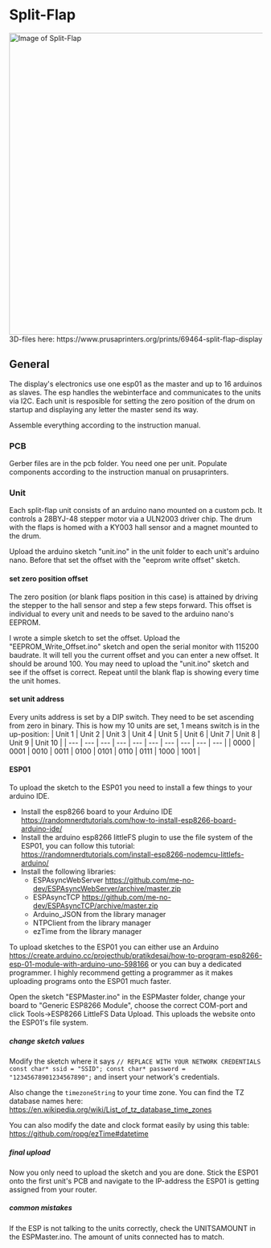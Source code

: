 # Split-Flap
<img src="https://media.prusaprinters.org/media/prints/69464/images/757807_e77ddd2d-72e7-44ac-a8ae-af2382483195/thumbs/inside/1920x1440/jpg/titlepic.webp" alt="Image of Split-Flap" width="600"/>
3D-files here: https://www.prusaprinters.org/prints/69464-split-flap-display

## General
The display's electronics use one esp01 as the master and up to 16 arduinos as slaves. The esp handles the webinterface and communicates to the units via I2C. Each unit is resposible for setting the zero position of the drum on startup and displaying any letter the master send its way.

Assemble everything according to the instruction manual.

### PCB
Gerber files are in the pcb folder. You need one per unit. Populate components according to the instruction manual on prusaprinters.
### Unit
Each split-flap unit consists of an arduino nano mounted on a custom pcb. It controls a 28BYJ-48 stepper motor via a ULN2003 driver chip. The drum with the flaps is homed with a KY003 hall sensor and a magnet mounted to the drum.

Upload the arduino sketch "unit.ino" in the unit folder to each unit's arduino nano. Before that set the offset with the "eeprom write offset" sketch. 

#### set zero position offset
The zero position (or blank flaps position in this case) is attained by driving the stepper to the hall sensor and step a few steps forward. This offset is individual to every unit and needs to be saved to the arduino nano's EEPROM.

I wrote a simple sketch to set the offset. Upload the "EEPROM_Write_Offset.ino" sketch and open the serial monitor with 115200 baudrate. It will tell you the current offset and you can enter a new offset. It should be around 100. You may need to upload the "unit.ino" sketch and see if the offset is correct. Repeat until the blank flap is showing every time the unit homes.

#### set unit address
Every units address is set by a DIP switch. They need to be set ascending from zero in binary.
This is how my 10 units are set, 1 means switch is in the up-position:
| Unit 1  | Unit 2 | Unit 3 | Unit 4 | Unit 5 | Unit 6 | Unit 7 | Unit 8 | Unit 9 | Unit 10 |
| --- | --- | --- | --- | --- | --- | --- | --- | --- | --- |
| 0000 | 0001 | 0010 | 0011 | 0100 | 0101 | 0110 | 0111 | 1000 | 1001 |

#### ESP01
To upload the sketch to the ESP01 you need to install a few things to your arduino IDE.

- Install the esp8266 board to your Arduino IDE https://randomnerdtutorials.com/how-to-install-esp8266-board-arduino-ide/
- Install the arduino esp8266 littleFS plugin to use the file system of the ESP01, you can follow this tutorial: https://randomnerdtutorials.com/install-esp8266-nodemcu-littlefs-arduino/
- Install the following libraries:
	- ESPAsyncWebServer https://github.com/me-no-dev/ESPAsyncWebServer/archive/master.zip
	- ESPAsyncTCP https://github.com/me-no-dev/ESPAsyncTCP/archive/master.zip
	- Arduino_JSON from the library manager
	- NTPClient from the library manager
	- ezTime from the library manager

To upload sketches to the ESP01 you can either use an Arduino https://create.arduino.cc/projecthub/pratikdesai/how-to-program-esp8266-esp-01-module-with-arduino-uno-598166 or you can buy a dedicated programmer. I highly recommend getting a programmer as it makes uploading programs onto the ESP01 much faster.

Open the sketch "ESPMaster.ino" in the ESPMaster folder, change your board to "Generic ESP8266 Module", choose the correct COM-port and click Tools->ESP8266 LittleFS Data Upload. This uploads the website onto the ESP01's file system.
##### change sketch values
Modify the sketch where it says 
`// REPLACE WITH YOUR NETWORK CREDENTIALS
const char* ssid = "SSID";
const char* password = "12345678901234567890";`
and insert your network's credentials.

Also change the `timezoneString` to your time zone. You can find the TZ database names here: https://en.wikipedia.org/wiki/List_of_tz_database_time_zones

You can also modify the date and clock format easily by using this table: https://github.com/ropg/ezTime#datetime

##### final upload
Now you only need to upload the sketch and you are done. Stick the ESP01 onto the first unit's PCB and navigate to the IP-address the ESP01 is getting assigned from your router.

##### common mistakes
If the ESP is not talking to the units correctly, check the UNITSAMOUNT in the ESPMaster.ino. The amount of units connected has to match.
